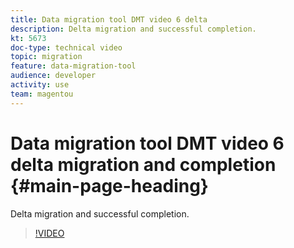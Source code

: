 ```yaml
---
title: Data migration tool DMT video 6 delta
description: Delta migration and successful completion.
kt: 5673
doc-type: technical video
topic: migration
feature: data-migration-tool
audience: developer
activity: use
team: magentou
---
```


# Data migration tool DMT video 6 delta migration and completion {#main-page-heading}

Delta migration and successful completion.

>[!VIDEO](https://video.tv.adobe.com/v/35826?quality=12&learn=on)